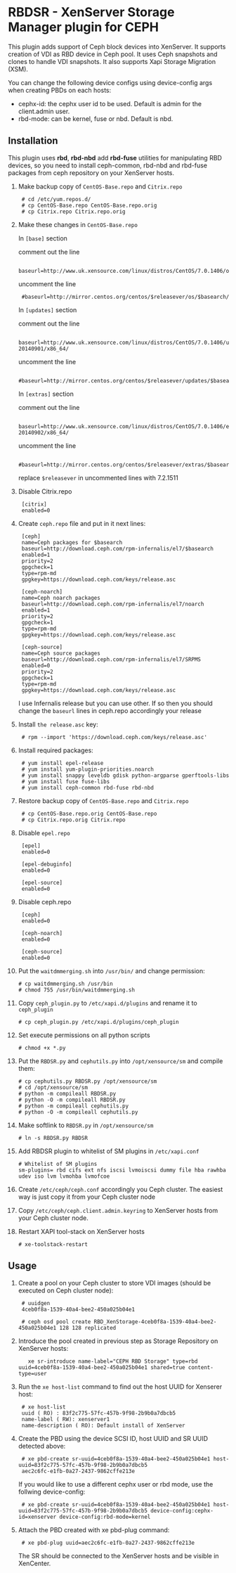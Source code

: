 # RBDSR - XenServer Storage Manager plugin for CEPH
This plugin adds support of Ceph block devices into XenServer.
It supports creation of VDI as RBD device in Ceph pool. 
It uses Ceph snapshots and clones to handle VDI snapshots. It also supports Xapi Storage Migration (XSM).

You can change the following device configs using device-config args when creating PBDs on each hosts:
- cephx-id: the cephx user id to be used. Default is admin for the client.admin user.
- rbd-mode: can be kernel, fuse or nbd. Default is nbd.

## Installation 

This plugin uses **rbd**, **rbd-nbd** add **rbd-fuse** utilities for manipulating RBD devices, so you need to install ceph-common, rbd-nbd and rbd-fuse packages from ceph repository on your XenServer hosts.

1. Make backup copy of ```CentOS-Base.repo``` and ```Citrix.repo```
 
		# cd /etc/yum.repos.d/
		# cp CentOS-Base.repo CentOS-Base.repo.orig
		# cp Citrix.repo Citrix.repo.orig

2. Make these changes in ```CentOS-Base.repo```

	In ```[base]``` section

	comment out the line
	
		baseurl=http://www.uk.xensource.com/linux/distros/CentOS/7.0.1406/os/x86_64/

	uncomment the line
	
		#baseurl=http://mirror.centos.org/centos/$releasever/os/$basearch/

	In ```[updates]``` section

	comment out the line

		baseurl=http://www.uk.xensource.com/linux/distros/CentOS/7.0.1406/updates-20140901/x86_64/

	uncomment the line

		#baseurl=http://mirror.centos.org/centos/$releasever/updates/$basearch/

	In ```[extras]``` section

	comment out the line

		baseurl=http://www.uk.xensource.com/linux/distros/CentOS/7.0.1406/extras-20140902/x86_64/

	uncomment the line

		#baseurl=http://mirror.centos.org/centos/$releasever/extras/$basearch/

	replace ```$releasever``` in uncommented lines with 7.2.1511

3. Disable Citrix.repo

		[citrix]
		enabled=0

4. Create ```ceph.repo``` file and put in it next lines:

		[ceph]
		name=Ceph packages for $basearch
		baseurl=http://download.ceph.com/rpm-infernalis/el7/$basearch
		enabled=1
		priority=2
		gpgcheck=1
		type=rpm-md
		gpgkey=https://download.ceph.com/keys/release.asc
		
		[ceph-noarch]
		name=Ceph noarch packages
		baseurl=http://download.ceph.com/rpm-infernalis/el7/noarch
		enabled=1
		priority=2
		gpgcheck=1
		type=rpm-md
		gpgkey=https://download.ceph.com/keys/release.asc
		
		[ceph-source]
		name=Ceph source packages
		baseurl=http://download.ceph.com/rpm-infernalis/el7/SRPMS
		enabled=0
		priority=2
		gpgcheck=1
		type=rpm-md
		gpgkey=https://download.ceph.com/keys/release.asc

	I use Infernalis release but you can use other.
	If so then you should change the ```baseurl``` lines in ceph.repo accordingly your release

5. Install ```the release.asc``` key:

		# rpm --import 'https://download.ceph.com/keys/release.asc'

6. Install required packages:

		# yum install epel-release	
		# yum install yum-plugin-priorities.noarch
		# yum install snappy leveldb gdisk python-argparse gperftools-libs
		# yum install fuse fuse-libs
		# yum install ceph-common rbd-fuse rbd-nbd

7. Restore backup copy of ```CentOS-Base.repo``` and ```Citrix.repo```

		# cp CentOS-Base.repo.orig CentOS-Base.repo
		# cp Citrix.repo.orig Citrix.repo

8. Disable ```epel.repo```

		[epel]
		enabled=0
	
		[epel-debuginfo]
		enabled=0
	
		[epel-source]
		enabled=0

9. Disable ceph.repo

		[ceph]
		enabled=0
	
		[ceph-noarch]
		enabled=0
	
		[ceph-source]
		enabled=0

10. Put the ```waitdmmerging.sh``` into ```/usr/bin/``` and change permission: 

		# cp waitdmmerging.sh /usr/bin
		# chmod 755 /usr/bin/waitdmmerging.sh

11. Copy ```ceph_plugin.py``` to ```/etc/xapi.d/plugins``` and rename it to ```ceph_plugin``` 

		# cp ceph_plugin.py /etc/xapi.d/plugins/ceph_plugin

12. Set execute permissions on all python scripts

		# chmod +x *.py
		
13. Put the ```RBDSR.py``` and ```cephutils.py``` into  ```/opt/xensource/sm``` and compile them:

		# cp cephutils.py RBDSR.py /opt/xensource/sm
		# cd /opt/xensource/sm
		# python -m compileall RBDSR.py
		# python -O -m compileall RBDSR.py
		# python -m compileall cephutils.py
		# python -O -m compileall cephutils.py

14. Make softlink to ```RBDSR.py``` in ```/opt/xensource/sm```
	
		# ln -s RBDSR.py RBDSR 


14. Add RBDSR plugin to whitelist of SM plugins in ```/etc/xapi.conf```

		# Whitelist of SM plugins
		sm-plugins= rbd cifs ext nfs iscsi lvmoiscsi dummy file hba rawhba udev iso lvm lvmohba lvmofcoe

15. Create ```/etc/ceph/ceph.conf``` accordingly you Ceph cluster. The easiest way is just copy it from your Ceph cluster node

16. Copy ```/etc/ceph/ceph.client.admin.keyring``` to XenServer hosts from your Ceph cluster node. 

17. Restart XAPI tool-stack on XenServer hosts

		# xe-toolstack-restart 


## Usage

1. Create a pool on your Ceph cluster to store VDI images (should be executed on Ceph cluster node):

		# uuidgen
		4ceb0f8a-1539-40a4-bee2-450a025b04e1

		# ceph osd pool create RBD_XenStorage-4ceb0f8a-1539-40a4-bee2-450a025b04e1 128 128 replicated

2. Introduce the pool created in previous step as Storage Repository on XenServer hosts:

		  xe sr-introduce name-label="CEPH RBD Storage" type=rbd uuid=4ceb0f8a-1539-40a4-bee2-450a025b04e1 shared=true content-type=user
		
3. Run the ```xe host-list``` command to find out the host UUID for Xenserer host:

		# xe host-list
		uuid ( RO) : 83f2c775-57fc-457b-9f98-2b9b0a7dbcb5
		name-label ( RW): xenserver1
		name-description ( RO): Default install of XenServer

4. Create the PBD using the device SCSI ID, host UUID and SR UUID detected above:

		# xe pbd-create sr-uuid=4ceb0f8a-1539-40a4-bee2-450a025b04e1 host-uuid=83f2c775-57fc-457b-9f98-2b9b0a7dbcb5
		aec2c6fc-e1fb-0a27-2437-9862cffe213e

	If you would like to use a different cephx user or rbd mode, use the follwing device-config:
		
		# xe pbd-create sr-uuid=4ceb0f8a-1539-40a4-bee2-450a025b04e1 host-uuid=83f2c775-57fc-457b-9f98-2b9b0a7dbcb5 device-config:cephx-id=xenserver device-config:rbd-mode=kernel
		

5. Attach the PBD created with xe pbd-plug command:

		# xe pbd-plug uuid=aec2c6fc-e1fb-0a27-2437-9862cffe213e
		
	The SR should be connected to the XenServer hosts and be visible in XenCenter.
